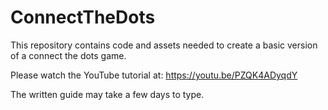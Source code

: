 # ConnectTheDots
This repository contains code and assets needed to create a basic version of a connect the dots game.

Please watch the YouTube tutorial at: https://youtu.be/PZQK4ADyqdY

The written guide may take a few days to type.

